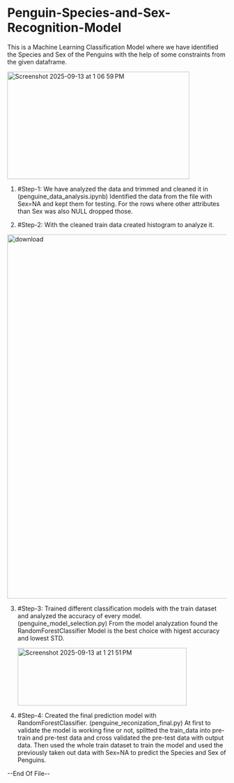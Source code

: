 # Penguin-Species-and-Sex-Recognition-Model
This is a Machine Learning Classification Model where we have identified the Species and Sex of the Penguins with the help of some constraints from the given dataframe.

<img width="418" height="246" alt="Screenshot 2025-09-13 at 1 06 59 PM" src="https://github.com/user-attachments/assets/4bfbb5ee-1935-45df-bed6-1690ed53eacb" />

1. #Step-1: We have analyzed the data and trimmed and cleaned it in (penguine_data_analysis.ipynb)
    Identified the data from the file with Sex=NA and kept them for testing. For the rows where other attributes than Sex was also NULL dropped those.

2.  #Step-2: With the cleaned train data created histogram to analyze it.
   <img width="835" height="834" alt="download" src="https://github.com/user-attachments/assets/6c035b2c-4dfc-442c-ab45-d71f78f2d5eb" />

3. #Step-3: Trained different classification models with the train dataset and analyzed the accuracy of every model. (penguine_model_selection.py)
   From the model analyzation found the RandomForestClassifier Model is the best choice with higest accuracy and lowest STD.
   
   <img width="388" height="132" alt="Screenshot 2025-09-13 at 1 21 51 PM" src="https://github.com/user-attachments/assets/370c168d-c3d5-4b42-9749-7989efe363f0" />

4. #Step-4: Created the final prediction model with RandomForestClassifier. (penguine_reconization_final.py)
   At first to validate the model is working fine or not, splitted the train_data into pre-train and pre-test data and cross validated the pre-test data with output data.
   Then used the whole train dataset to train the model and used the previously taken out data with Sex=NA to predict the Species and Sex of Penguins.

--End Of File--
